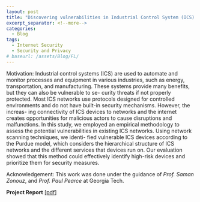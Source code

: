 ```yaml
---
layout: post
title: "Discovering vulnerabilities in Industrial Control System (ICS) Networks through Internet Scanning"
excerpt_separator: <!--more-->
categories:
  - Blog
tags:
  - Internet Security
  - Security and Privacy
# baseurl: /assets/Blog/FL/
---
```


<!--
---
layout: post associated with malicious actors causing disruptions and malfunctions. This research contributes to the field of ICS security and provides valuable insights for securing industrial processes.
-->

Motivation: Industrial control systems (ICS) are used to automate and
monitor processes and equipment in various industries, such
as energy, transportation, and manufacturing. These systems
provide many benefits, but they can also be vulnerable to se-
curity threats if not properly protected. Most ICS networks
use protocols designed for controlled environments and do
not have built-in security mechanisms. However, the increas-
ing connectivity of ICS devices to networks and the internet
creates opportunities for malicious actors to cause disruptions
and malfunctions. In this study, we employed an empirical
methodology to assess the potential vulnerabilities in existing
ICS networks. Using network scanning techniques, we identi-
fied vulnerable ICS devices according to the Purdue model,
which considers the hierarchical structure of ICS networks
and the different services that devices run on. Our evaluation
showed that this method could effectively identify high-risk
devices and prioritize them for security measures.

Acknowledgement: This work was done under the guidance of *Prof. Saman Zonouz*, and *Prof. Paul Pearce* at Georgia Tech.

**Project Report**  [[pdf]](/docs/EMS_Project_Report.pdf)